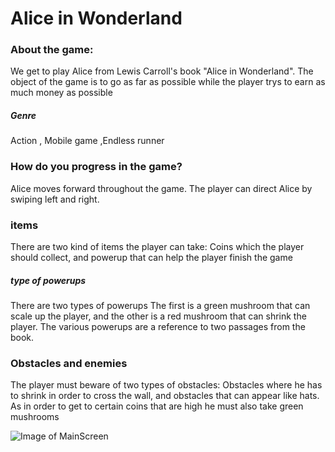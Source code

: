 
<h1>Alice in Wonderland </h1>
<h3>
About the game: 
</h3>
We get to play Alice from Lewis Carroll's book "Alice in Wonderland".
The object of the game is to go as far as possible
while the player trys to earn as much money as possible

<h5> Genre</h5>
Action , Mobile game ,Endless runner

<h3>
How do you progress in the game?
</h3>	 
Alice moves forward throughout the game.
The player can direct Alice by swiping  left and right.
<h3> items</h3>
There are two kind of items the player can take:
Coins which the player should collect, 
and powerup that can help the player finish the game
<h5>type of powerups</h5>
There are two types of powerups
The first is a green mushroom that can scale up  the player,
and the other is a red mushroom that can shrink the player.
The various powerups are a reference to two passages from the book.


<h3>Obstacles and enemies</h3>
The player must beware of two types of obstacles:
Obstacles where he has to shrink in order to cross the wall, and obstacles that can appear like hats.
As in order to get to certain coins that are high he must also take green mushrooms

![Image of MainScreen](https://drive.google.com/file/d/14glEAdR8mDU4UsWJyOb_dCfBSEQ7iihO/view?usp=sharing)


